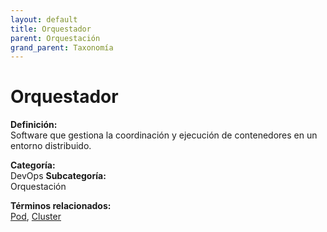 ```yaml
---
layout: default
title: Orquestador
parent: Orquestación
grand_parent: Taxonomía
---
```


# Orquestador

**Definición:**  
Software que gestiona la coordinación y ejecución de contenedores en un entorno distribuido.

**Categoría:**  
DevOps 
**Subcategoría:**  
Orquestación

**Términos relacionados:**  
[Pod](https://maleniski.github.io/diccionario-angl-tec-mx/docs/taxonomia/devops/orquestación/pod.html), [Cluster](https://maleniski.github.io/diccionario-angl-tec-mx/docs/taxonomia/devops/orquestación/cluster.html)
